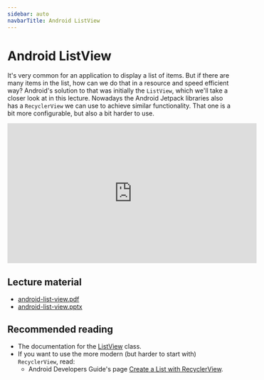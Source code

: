 ```yaml
---
sidebar: auto
navbarTitle: Android ListView
---
```


# Android ListView
It's very common for an application to display a list of items. But if there are many items in the list, how can we do that in a resource and speed efficient way? Android's solution to that was initially the `ListView`, which we'll take a closer look at in this lecture. Nowadays the Android Jetpack libraries also has a `RecyclerView` we can use to achieve similar functionality. That one is a bit more configurable, but also a bit harder to use.

<iframe width="560" height="314" src="https://www.youtube.com/embed/-MbqBglbbIk" frameborder="0" allow="accelerometer; autoplay; clipboard-write; encrypted-media; gyroscope; picture-in-picture" allowfullscreen></iframe>

## Lecture material
* [android-list-view.pdf](android-list-view.pdf)
* [android-list-view.pptx](android-list-view.pptx)

## Recommended reading
* The documentation for the [ListView](https://developer.android.com/reference/android/widget/ListView) class.
* If you want to use the more modern (but harder to start with) `RecyclerView`, read:
    * Android Developers Guide's page [Create a List with RecyclerView](https://developer.android.com/guide/topics/ui/layout/recyclerview).